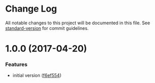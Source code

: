 # Change Log

All notable changes to this project will be documented in this file. See [standard-version](https://github.com/conventional-changelog/standard-version) for commit guidelines.

<a name="1.0.0"></a>
# 1.0.0 (2017-04-20)


### Features

* initial version ([f6ef554](https://github.com/vesparny/preact-glam/commit/f6ef554))
